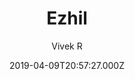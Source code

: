 ---
title: Ezhil
github: https://github.com/vividvilla/ezhil
demo: https://ezhil-hugo.netlify.com/
author: Vivek R
ssg:
  - Hugo
cms:
  - Markdown
date: 2019-04-09T20:57:27.000Z
description: Clean and minimal personal blog theme for Hugo
draft: false
publish_date: '2019-04-09T20:57:27Z'
update_date: '2021-04-28T11:14:00Z'
github_star: 364
github_fork: 175
---